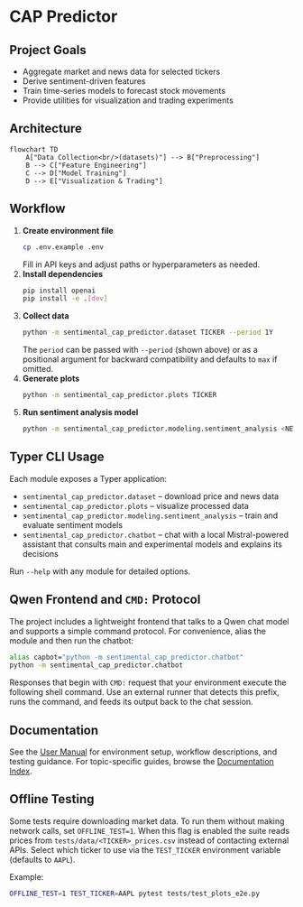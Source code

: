 # CAP Predictor

## Project Goals
- Aggregate market and news data for selected tickers
- Derive sentiment-driven features
- Train time-series models to forecast stock movements
- Provide utilities for visualization and trading experiments

## Architecture
```mermaid
flowchart TD
    A["Data Collection<br/>(datasets)"] --> B["Preprocessing"]
    B --> C["Feature Engineering"]
    C --> D["Model Training"]
    D --> E["Visualization & Trading"]
```

## Workflow
1. **Create environment file**
   ```bash
   cp .env.example .env
   ```
   Fill in API keys and adjust paths or hyperparameters as needed.
2. **Install dependencies**
   ```bash
   pip install openai
   pip install -e .[dev]
   ```
3. **Collect data**
   ```bash
   python -m sentimental_cap_predictor.dataset TICKER --period 1Y
   ```
   The `period` can be passed with `--period` (shown above) or as a positional
   argument for backward compatibility and defaults to `max` if omitted.
4. **Generate plots**
   ```bash
   python -m sentimental_cap_predictor.plots TICKER
   ```
5. **Run sentiment analysis model**
   ```bash
   python -m sentimental_cap_predictor.modeling.sentiment_analysis <NEWS_PATH>
   ```

## Typer CLI Usage
Each module exposes a Typer application:
- `sentimental_cap_predictor.dataset` – download price and news data
- `sentimental_cap_predictor.plots` – visualize processed data
- `sentimental_cap_predictor.modeling.sentiment_analysis` – train and evaluate sentiment models
- `sentimental_cap_predictor.chatbot` – chat with a local Mistral-powered assistant that consults main and experimental models and explains its decisions

Run `--help` with any module for detailed options.

## Qwen Frontend and `CMD:` Protocol

The project includes a lightweight frontend that talks to a Qwen chat model and
supports a simple command protocol. For convenience, alias the module and then
run the chatbot:

```bash
alias capbot="python -m sentimental_cap_predictor.chatbot"
python -m sentimental_cap_predictor.chatbot
```

Responses that begin with `CMD:` request that your environment execute the
following shell command. Use an external runner that detects this prefix,
runs the command, and feeds its output back to the chat session.

## Documentation

See the [User Manual](docs/user_manual.md) for environment setup, workflow
descriptions, and testing guidance. For topic-specific guides, browse the
[Documentation Index](docs/index.md).

## Offline Testing

Some tests require downloading market data. To run them without making
network calls, set `OFFLINE_TEST=1`. When this flag is enabled the suite reads
prices from `tests/data/<TICKER>_prices.csv` instead of contacting external
APIs. Select which ticker to use via the `TEST_TICKER` environment variable
(defaults to `AAPL`).

Example:

```bash
OFFLINE_TEST=1 TEST_TICKER=AAPL pytest tests/test_plots_e2e.py
```
